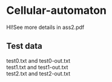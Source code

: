 # Cellular-automaton

HI!See more details in ass2.pdf

## Test data
test0.txt and test0-out.txt    
test1.txt and test1-out.txt   
test2.txt and test2-out.txt 
